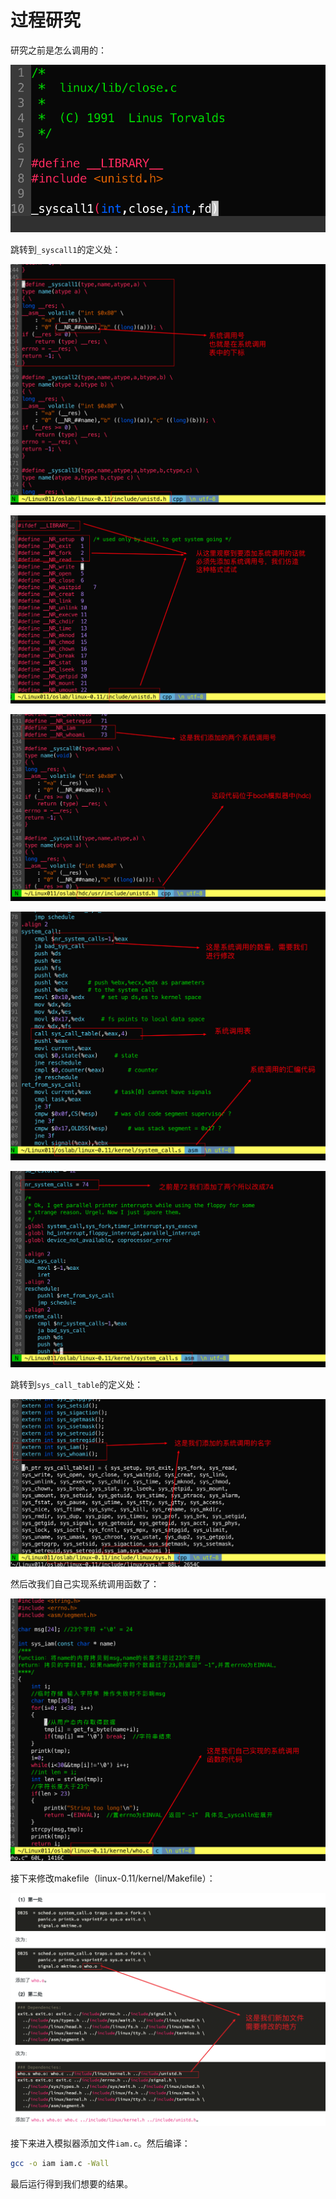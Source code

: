 # 过程研究

研究之前是怎么调用的：

![image-20240331192910141](过程研究.assets/image-20240331192910141.png) 

跳转到`_syscall1`的定义处：

![image-20240331193213840](过程研究.assets/image-20240331193213840.png) 

![image-20240331194332198](过程研究.assets/image-20240331194332198.png) 

![image-20240331194618263](过程研究.assets/image-20240331194618263.png) 

![image-20240331194946374](过程研究.assets/image-20240331194946374.png) 

![image-20240331195157675](过程研究.assets/image-20240331195157675.png) 

跳转到`sys_call_table`的定义处：

![image-20240331195640727](过程研究.assets/image-20240331195640727.png) 

然后改我们自己实现系统调用函数了：

![image-20240331195924862](过程研究.assets/image-20240331195924862.png) 

接下来修改makefile（linux-0.11/kernel/Makefile）：

![image-20240331200047607](过程研究.assets/image-20240331200047607.png) 

接下来进入模拟器添加文件`iam.c`。然后编译：

```bash
gcc -o iam iam.c -Wall
```

最后运行得到我们想要的结果。